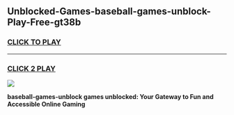 
## Unblocked-Games-baseball-games-unblock-Play-Free-gt38b
<h3>
<a href="https://premium76.site?title=baseball-games-unblock&ref=20A">CLICK TO PLAY</a></h3>
<hr>

<h3>
<a href="https://premium76.site?title=baseball-games-unblock&ref=20A">CLICK 2 PLAY</a>
  
</h3>

<a href="https://premium76.site?title=baseball-games-unblock&ref=20A"><img src="https://clearcache.store/games.png"></a>


**baseball-games-unblock games unblocked: Your Gateway to Fun and Accessible Online Gaming**
